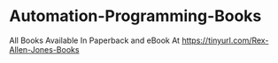 # Automation-Programming-Books

All Books Available In Paperback and eBook At https://tinyurl.com/Rex-Allen-Jones-Books
